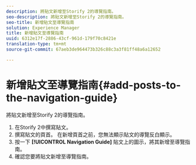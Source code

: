 ```yaml
---
description: 將貼文新增至Storify 2的導覽指南。
seo-description: 將貼文新增至Storify 2的導覽指南。
seo-title: 新增貼文至導覽指南
solution: Experience Manager
title: 新增貼文至導覽指南
uuid: 6312e17f-2886-43cf-961d-179f70c8421e
translation-type: tm+mt
source-git-commit: 67aeb3de964473b326c88c3a3f81ff48a6a12652

---
```



# 新增貼文至導覽指南{#add-posts-to-the-navigation-guide}

將貼文新增至Storify 2的導覽指南。

1. 在Storify 2中撰寫貼文。
1. 撰寫貼文的頁首。 在新增頁首之前，您無法顯示貼文的導覽反白顯示。
1. 按一下 **[!UICONTROL Navigation Guide]** 貼文上的圖示，將其新增至導覽指南。
1. 確認您要將貼文新增至導覽指南。
